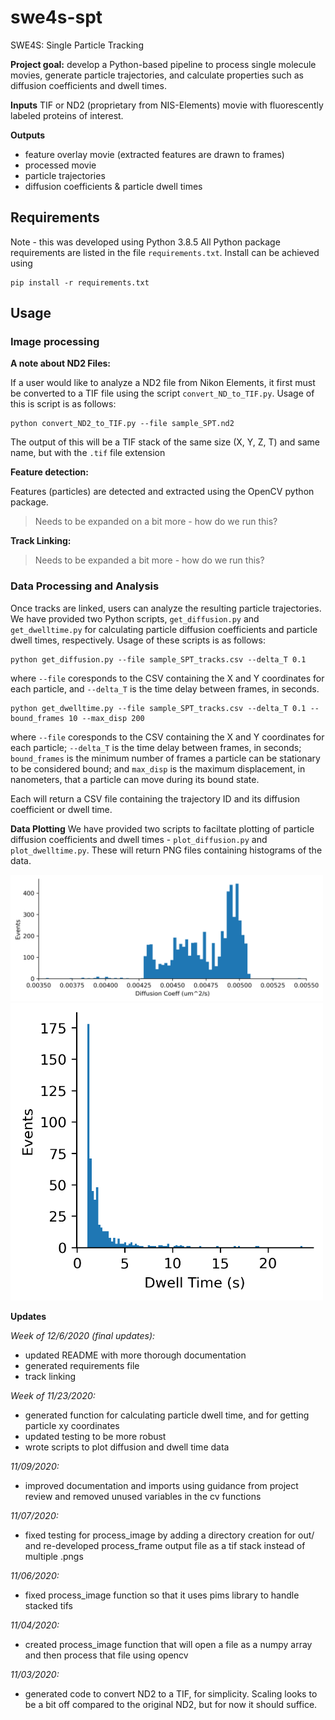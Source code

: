 # swe4s-spt
SWE4S: Single Particle Tracking

**Project goal:** develop a Python-based pipeline to process single molecule movies, generate particle trajectories, and calculate properties such as diffusion coefficients and dwell times.

**Inputs**
TIF or ND2 (proprietary from NIS-Elements) movie with fluorescently labeled proteins of interest.

**Outputs**
* feature overlay movie (extracted features are drawn to frames)
* processed movie
* particle trajectories
* diffusion coefficients & particle dwell times 

## Requirements
Note - this was developed using Python 3.8.5
All Python package requirements are listed in the file `requirements.txt`. Install can be achieved using
```
pip install -r requirements.txt
```


## Usage
### Image processing
**A note about ND2 Files:**

If a user would like to analyze a ND2 file from Nikon Elements, it first must be converted to a TIF file using the script `convert_ND_to_TIF.py`. Usage of this is script is as follows:
``` 
python convert_ND2_to_TIF.py --file sample_SPT.nd2
```
The output of this will be a TIF stack of the same size (X, Y, Z, T) and same name, but with the `.tif` file extension

**Feature detection:**

Features (particles) are detected and extracted using the OpenCV python package. 
> Needs to be expanded on a bit more - how do we run this?

**Track Linking:**

> Needs to be expanded a bit more - how do we run this?

### Data Processing and Analysis

Once tracks are linked, users can analyze the resulting particle trajectories. We have provided two Python scripts, `get_diffusion.py` and `get_dwelltime.py` for calculating particle diffusion coefficients and particle dwell times, respectively. Usage of these scripts is as follows:
```
python get_diffusion.py --file sample_SPT_tracks.csv --delta_T 0.1 
```
where `--file` coresponds to the CSV containing the X and Y coordinates for each particle, and `--delta_T` is the time delay between frames, in seconds.

``` 
python get_dwelltime.py --file sample_SPT_tracks.csv --delta_T 0.1 --bound_frames 10 --max_disp 200
```
where `--file` coresponds to the CSV containing the X and Y coordinates for each particle;  `--delta_T` is the time delay between frames, in seconds; `bound_frames` is the minimum number of frames a particle can be stationary to be considered bound; and `max_disp` is the maximum displacement, in nanometers, that a particle can move during its bound state.

Each will return a CSV file containing the trajectory ID and its diffusion coefficient or dwell time. 

**Data Plotting**
We have provided two scripts to faciltate plotting of particle diffusion coefficients and dwell times - `plot_diffusion.py` and `plot_dwelltime.py`.  These will return PNG files containing histograms of the data. 

<img src="sample_outputs/sample_traj_diffusion_coeffs_hist.png" width="500"/>

<img src="sample_outputs/sample_traj_dwell_times_hist.png" width="500"/>



**Updates**

*Week of 12/6/2020 (final updates):*
- updated README with more thorough documentation
- generated requirements file
- track linking 

*Week of 11/23/2020:*
 - generated function for calculating particle dwell time, and for getting particle xy coordinates
 - updated testing to be more robust
 - wrote scripts to plot diffusion and dwell time data
 
 *11/09/2020:*
- improved documentation and imports using guidance from project review and removed unused variables in the cv functions

*11/07/2020:*
- fixed testing for process_image by adding a directory creation for out/ and re-developed process_frame output file as a tif stack instead of multiple .pngs

*11/06/2020:*
- fixed process_image function so that it uses pims library to handle stacked tifs

*11/04/2020:*
 - created process_image function that will open a file as a numpy array and then process that file using opencv

*11/03/2020:*
 - generated code to convert ND2 to a TIF, for simplicity. Scaling looks to be a bit off compared to the original ND2, but for now it should suffice.
  
 
